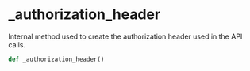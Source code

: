 # _authorization_header

Internal method used to create the authorization header used in the API calls.

```py
def _authorization_header()
```

